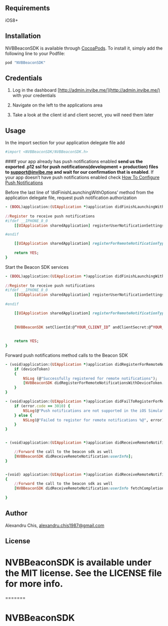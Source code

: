 ## Requirements

iOS8+

## Installation

NVBBeaconSDK is available through [CocoaPods](http://cocoapods.org). To install
it, simply add the following line to your Podfile:

```ruby
pod "NVBBeaconSDK"
```

## Credentials

1. Log in the dashboard [http://admin.invibe.me/](http://admin.invibe.me/) with your credentials

2. Navigate on the left to the applications area

3. Take a look at the client id and client secret, you will need them later

## Usage

In the import section for your application delegate file add

```ruby
#import <NVBBeaconSDK/NVBBeaconSDK.h>
```


###If your app already has push notifications enabled **send us the exported .p12 ssl for push notifications(development + production) files to support@invibe.me and wait for our confirmation that is enabled**. If your app doesn’t have push notifications enabled check [How To Configure Push Notifications](https://github.com/alexandruchis1987/NVBBeaconSDK/wiki/Push-Notifications)


Before the last line of ‘didFinishLaunchingWithOptions’ method from the application delegate file, request push notification authorization

```ruby
- (BOOL)application:(UIApplication *)application didFinishLaunchingWithOptions:(NSDictionary *)launchOptions {
    
//Register to receive push notifications
#ifdef __IPHONE_8_0
    [[UIApplication sharedApplication] registerUserNotificationSettings:[UIUserNotificationSettings settingsForTypes:(UIUserNotificationTypeSound | UIUserNotificationTypeAlert | UIUserNotificationTypeBadge) categories:nil]];

#endif

    [[UIApplication sharedApplication] registerForRemoteNotificationTypes: (UIUserNotificationTypeBadge | UIUserNotificationTypeSound | UIUserNotificationTypeAlert)];
    
    return YES;
}
```

Start the Beacon SDK services

```ruby
- (BOOL)application:(UIApplication *)application didFinishLaunchingWithOptions:(NSDictionary *)launchOptions {
    
//Register to receive push notifications
#ifdef __IPHONE_8_0
    [[UIApplication sharedApplication] registerUserNotificationSettings:[UIUserNotificationSettings settingsForTypes:(UIUserNotificationTypeSound | UIUserNotificationTypeAlert | UIUserNotificationTypeBadge) categories:nil]];
        
#endif

    [[UIApplication sharedApplication] registerForRemoteNotificationTypes: (UIUserNotificationTypeBadge | UIUserNotificationTypeSound | UIUserNotificationTypeAlert)];
    
    
    [NVBBeaconSDK setClientId:@“YOUR_CLIENT_ID” andClientSecret:@“YOUR_CLIENT_SECRET_KEY”];
    
    
    return YES;
}
```

Forward push notifications method calls to the Beacon SDK

```ruby
- (void)application:(UIApplication *)application didRegisterForRemoteNotificationsWithDeviceToken:(NSData *)deviceToken {
    if (deviceToken)
    {
        NSLog (@"Successfully registered for remote notifications");
        [NVBBeaconSDK didRegisterForRemoteNotificationsWithDeviceToken:deviceToken];
    }
}

- (void)application:(UIApplication *)application didFailToRegisterForRemoteNotificationsWithError:(NSError *)error {
    if (error.code == 3010) {
        NSLog(@"Push notifications are not supported in the iOS Simulator.");
    } else {
        NSLog(@"Failed to register for remote notifications %@", error);
    }
}


- (void)application:(UIApplication *)application didReceiveRemoteNotification:(NSDictionary *)userInfo {

    //Forward the call to the beacon sdk as well
    [NVBBeaconSDK didReceiveRemoteNotification:userInfo];
}


-(void) application:(UIApplication *)application didReceiveRemoteNotification:(NSDictionary *)userInfo fetchCompletionHandler:(void (^)(UIBackgroundFetchResult))completionHandler
{
    //Forward the call to the beacon sdk as well
    [NVBBeaconSDK didReceiveRemoteNotification:userInfo fetchCompletionHandler:completionHandler];
    
}
```




## Author

Alexandru Chis, alexandru.chis1987@gmail.com

## License

NVBBeaconSDK is available under the MIT license. See the LICENSE file for more info.
=======
=======
# NVBBeaconSDK
